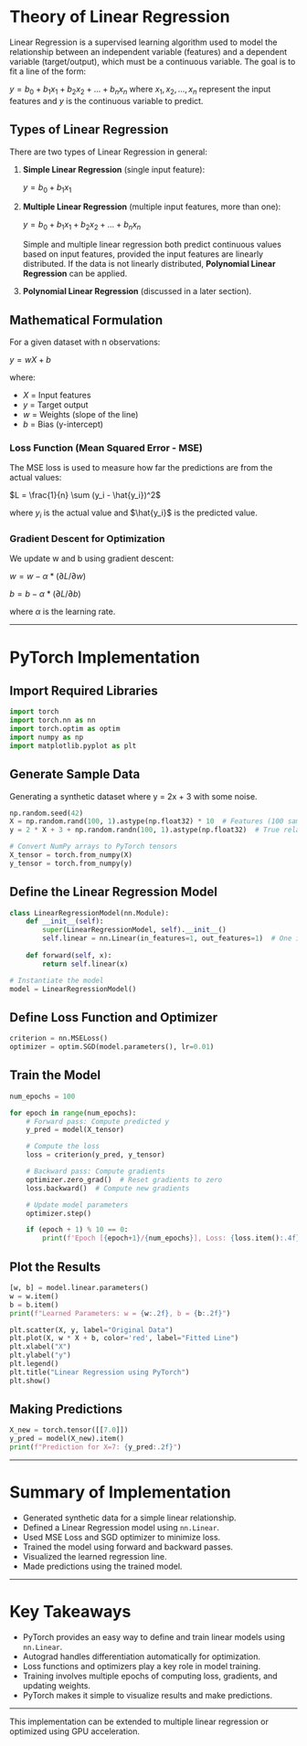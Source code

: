 # Theory of Linear Regression

Linear Regression is a supervised learning algorithm used to model the relationship between an independent variable (features) and a dependent variable (target/output), which must be a continuous variable. The goal is to fit a line of the form:

$y = b_0 + b_1x_1 + b_2x_2 + ... + b_nx_n$ where ${x_1, x_2, ..., x_n}$ represent the input features and $y$ is the continuous variable to predict.

## Types of Linear Regression

There are two types of Linear Regression in general:

1. **Simple Linear Regression** (single input feature):
   
   $y = b_0 + b_1x_1$

2. **Multiple Linear Regression** (multiple input features, more than one):
   
   $y = b_0 + b_1x_1 + b_2x_2 + ... + b_nx_n$

   Simple and multiple linear regression both predict continuous values based on input features, provided the input features are linearly distributed. If the data is not linearly distributed, **Polynomial Linear Regression** can be applied.

3. **Polynomial Linear Regression** (discussed in a later section).

## Mathematical Formulation

For a given dataset with n observations:

$y = wX + b$

where:
- $X$ = Input features
- $y$ = Target output
- $w$ = Weights (slope of the line)
- $b$ = Bias (y-intercept)

### Loss Function (Mean Squared Error - MSE)

The MSE loss is used to measure how far the predictions are from the actual values:

$L = \frac{1}{n} \sum (y_i - \hat{y_i})^2$

where $y_i$ is the actual value and $\hat{y_i}$ is the predicted value.

### Gradient Descent for Optimization

We update w and b using gradient descent:

$w = w - \alpha * (\partial L/\partial w)$

$b = b - \alpha * (\partial L/\partial b)$

where $\alpha$ is the learning rate.

---

# PyTorch Implementation

## Import Required Libraries

```python
import torch
import torch.nn as nn
import torch.optim as optim
import numpy as np
import matplotlib.pyplot as plt
```

## Generate Sample Data

Generating a synthetic dataset where y = 2x + 3 with some noise.

```python
np.random.seed(42)
X = np.random.rand(100, 1).astype(np.float32) * 10  # Features (100 samples)
y = 2 * X + 3 + np.random.randn(100, 1).astype(np.float32)  # True relation + noise

# Convert NumPy arrays to PyTorch tensors
X_tensor = torch.from_numpy(X)
y_tensor = torch.from_numpy(y)
```

## Define the Linear Regression Model

```python
class LinearRegressionModel(nn.Module):
    def __init__(self):
        super(LinearRegressionModel, self).__init__()
        self.linear = nn.Linear(in_features=1, out_features=1)  # One input, one output
    
    def forward(self, x):
        return self.linear(x)

# Instantiate the model
model = LinearRegressionModel()
```

## Define Loss Function and Optimizer

```python
criterion = nn.MSELoss()
optimizer = optim.SGD(model.parameters(), lr=0.01)
```

## Train the Model

```python
num_epochs = 100

for epoch in range(num_epochs):
    # Forward pass: Compute predicted y
    y_pred = model(X_tensor)

    # Compute the loss
    loss = criterion(y_pred, y_tensor)

    # Backward pass: Compute gradients
    optimizer.zero_grad()  # Reset gradients to zero
    loss.backward()  # Compute new gradients

    # Update model parameters
    optimizer.step()

    if (epoch + 1) % 10 == 0:
        print(f'Epoch [{epoch+1}/{num_epochs}], Loss: {loss.item():.4f}')
```

## Plot the Results

```python
[w, b] = model.linear.parameters()
w = w.item()
b = b.item()
print(f"Learned Parameters: w = {w:.2f}, b = {b:.2f}")

plt.scatter(X, y, label="Original Data")
plt.plot(X, w * X + b, color='red', label="Fitted Line")
plt.xlabel("X")
plt.ylabel("y")
plt.legend()
plt.title("Linear Regression using PyTorch")
plt.show()
```

## Making Predictions

```python
X_new = torch.tensor([[7.0]])
y_pred = model(X_new).item()
print(f"Prediction for X=7: {y_pred:.2f}")
```

---

# Summary of Implementation

- Generated synthetic data for a simple linear relationship.
- Defined a Linear Regression model using `nn.Linear`.
- Used MSE Loss and SGD optimizer to minimize loss.
- Trained the model using forward and backward passes.
- Visualized the learned regression line.
- Made predictions using the trained model.

---

# Key Takeaways

- PyTorch provides an easy way to define and train linear models using `nn.Linear`.
- Autograd handles differentiation automatically for optimization.
- Loss functions and optimizers play a key role in model training.
- Training involves multiple epochs of computing loss, gradients, and updating weights.
- PyTorch makes it simple to visualize results and make predictions.

---

This implementation can be extended to multiple linear regression or optimized using GPU acceleration.

